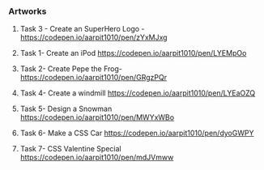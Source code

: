 ### Artworks

1. Task 3 - Create an SuperHero Logo  - https://codepen.io/aarpit1010/pen/zYxMJxg
2. Task 1- Create an iPod
https://codepen.io/aarpit1010/pen/LYEMpOo
3. Task 2- Create Pepe the Frog-
https://codepen.io/aarpit1010/pen/GRgzPQr

4. Task 4- Create a windmill
https://codepen.io/aarpit1010/pen/LYEaOZQ

5. Task 5- Design a Snowman
https://codepen.io/aarpit1010/pen/MWYxWBo


6. Task 6- Make a CSS Car
https://codepen.io/aarpit1010/pen/dyoGWPY

7. Task 7- CSS Valentine Special
https://codepen.io/aarpit1010/pen/mdJVmww

